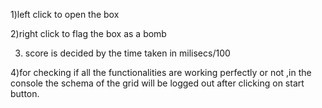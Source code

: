 1)left click to open the box

2)right click to flag the box as a bomb

3. score is decided by the time taken in milisecs/100

4)for checking if all the functionalities are working perfectly or not ,in the console the schema of the grid will be logged out after clicking on start button.
